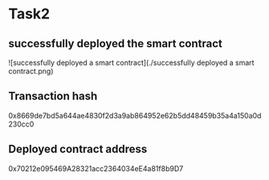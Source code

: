 # Task2

##  successfully deployed the smart contract

![successfully deployed a smart contract](./successfully deployed a smart contract.png)

## Transaction hash

0x8669de7bd5a644ae4830f2d3a9ab864952e62b5dd48459b35a4a150a0d230cc0

## Deployed contract address

0x70212e095469A28321acc2364034eE4a81f8b9D7

